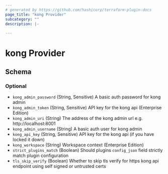 ```yaml
---
# generated by https://github.com/hashicorp/terraform-plugin-docs
page_title: "kong Provider"
subcategory: ""
description: |-
  
---
```


# kong Provider





<!-- schema generated by tfplugindocs -->
## Schema

### Optional

- `kong_admin_password` (String, Sensitive) A basic auth password for kong admin
- `kong_admin_token` (String, Sensitive) API key for the kong api (Enterprise Edition)
- `kong_admin_uri` (String) The address of the kong admin url e.g. http://localhost:8001
- `kong_admin_username` (String) A basic auth user for kong admin
- `kong_api_key` (String, Sensitive) API key for the kong api (if you have locked it down)
- `kong_workspace` (String) Workspace context (Enterprise Edition)
- `strict_plugins_match` (Boolean) Should plugins `config_json` field strictly match plugin configuration
- `tls_skip_verify` (Boolean) Whether to skip tls verify for https kong api endpoint using self signed or untrusted certs
